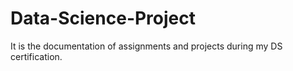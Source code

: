 # Data-Science-Project
It is the documentation of assignments and projects during my DS certification. 
